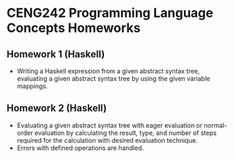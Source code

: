 # CENG242 Programming Language Concepts Homeworks
## Homework 1 (Haskell)
- Writing a Haskell expression from a given abstract syntax tree, evaluating a given abstract syntax tree by using the given variable mappings.

## Homework 2 (Haskell)
- Evaluating a given abstract syntax tree with eager evaluation or normal-order evaluation by calculating the result, type, and number of steps required for the calculation with desired evaluation technique.
- Errors with defined operations are handled.
